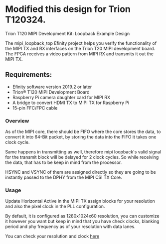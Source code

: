 # Modified this design for Trion T120324. 

Trion T120 MIPI Development Kit: Loopback Example Design

The mipi_loopback_top Efinity project helps you verify the functionality of
the MIPI TX and RX interfaces on the Trion T20 MIPI development board. The 
FPGA receives a video pattern from MIPI RX and transmits it out the MIPI TX.

## Requirements:

- Efinity software version 2019.2 or later
- Trion® T120 MIPI Development Board
- Raspberry Pi camera daughter card for MIPI RX
- A bridge to convert HDMI TX to MIPI TX for Raspberry Pi
- 15-pin FFC/FPC cable

### Overview

As of the MIPI core, there should be FIFO where the core stores the data,
to convert it into 64-Bit packet, by storing the data into the FIFO
it takes one clock cycle.

Same happens in transmitting as well, therefore mipi loopback's valid
signal for the transmit block will be delayed for 2 clock cycles. So while 
receiving the data, that has to be keep in mind from the processor.

HSYNC and VSYNC of them are assigned directly so they are going to be instantly
passed to the DPHY from the MIPI CSI TX Core.

### Usage

Update Horizontal Active in the MIPI TX assign blocks for your resolution and
also the pixel clock in the PLL configuration.

By default, it is configured as 1280x1024x60 resolution, you can customize it
however you want but keep in mind that you have check clocks, blanking
period and phy frequency as of your resolution with data lanes.

You can check your resolution and clock [here](https://docs.google.com/spreadsheets/d/1H6d436q-6mzwUZPEsymqT9noEm0PC_MO/edit#gid=1001728934)

